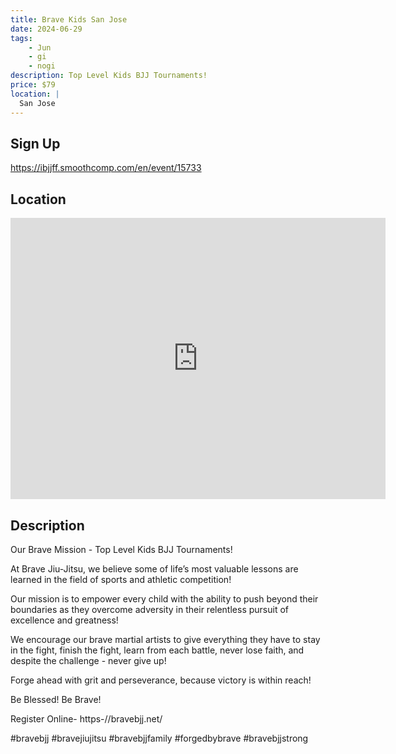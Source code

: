```yaml
---
title: Brave Kids San Jose
date: 2024-06-29
tags:
    - Jun
    - gi 
    - nogi 
description: Top Level Kids BJJ Tournaments!
price: $79
location: |
  San Jose
---
```

## Sign Up
https://ibjjff.smoothcomp.com/en/event/15733

## Location
<iframe src="https://www.google.com/maps/embed?pb=!1m18!1m12!1m3!1d12345.6789!2d-121.8716960!3d37.3501067!2m3!1f0!2f0!3f0!3m2!1i1024!2i768!4f13.1!3m3!1m2!1s0x0%3A0x0!2z37.3501067!5e0!3m2!1sen!2sus!4v1234567890" width="600" height="450" style="border:0;" allowfullscreen="" loading="lazy"></iframe>

## Description
Our Brave Mission - Top Level Kids BJJ Tournaments!


At Brave Jiu-Jitsu, we believe some of life’s most valuable lessons are learned in the field of sports and athletic competition!


Our mission is to empower every child with the ability to push beyond their boundaries as they overcome adversity in their relentless pursuit of excellence and greatness!


We encourage our brave martial artists to give everything they have to stay in the fight, finish the fight, learn from each battle, never lose faith, and despite the challenge - never give up!


Forge ahead with grit and perseverance, because victory is within reach!


Be Blessed! Be Brave!


Register Online- https-//bravebjj.net/


#bravebjj #bravejiujitsu #bravebjjfamily #forgedbybrave #bravebjjstrong
